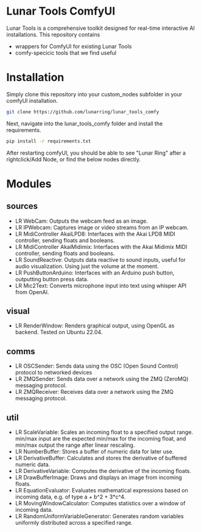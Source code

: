 # Lunar Tools ComfyUI
Lunar Tools is a comprehensive toolkit designed for real-time interactive AI installations. This repository contains 
* wrappers for ComfyUI for existing Lunar Tools
* comfy-specicic tools that we find useful

# Installation
Simply clone this repository into your custom_nodes subfolder in your comfyUI installation.
```bash
git clone https://github.com/lunarring/lunar_tools_comfy
```
Next, navigate into the lunar_tools_comfy folder and install the requirements.
```bash
pip install -r requirements.txt
```
After restarting comfyUI, you should be able to see "Lunar Ring" after a rightclick/Add Node, or find the below nodes directly.

# Modules
## sources
* LR WebCam: Outputs the webcam feed as an image.
* LR IPWebcam: Captures image or video streams from an IP webcam.
* LR MidiController AkaiLPD8: Interfaces with the Akai LPD8 MIDI controller, sending floats and booleans.
* LR MidiController AkaiMidimix: Interfaces with the Akai Midimix MIDI controller, sending floats and booleans.
* LR SoundReactive: Outputs data reactive to sound inputs, useful for audio visualization. Using just the volume at the moment.
* LR PushButtonArduino: Interfaces with an Arduino push button, outputting button press data.
* LR Mic2Text: Converts microphone input into text using whisper API from OpenAI.

## visual
* LR RenderWindow: Renders graphical output, using OpenGL as backend. Tested on Ubuntu 22.04.

## comms
* LR OSCSender: Sends data using the OSC (Open Sound Control) protocol to networked devices
* LR ZMQSender: Sends data over a network using the ZMQ (ZeroMQ) messaging protocol.
* LR ZMQReceiver: Receives data over a network using the ZMQ messaging protocol.

## util
* LR ScaleVariable: Scales an incoming float to a specified output range. min/max input are the expected min/max for the incoming float, and min/max output the range after linear rescaling.
* LR NumberBuffer: Stores a buffer of numeric data for later use.
* LR DerivativeBuffer: Calculates and stores the derivative of buffered numeric data.
* LR DerivativeVariable: Computes the derivative of the incoming floats.
* LR DrawBufferImage: Draws and displays an image from incoming floats.
* LR EquationEvaluator: Evaluates mathematical expressions based on incoming data, e.g. of type a + b^2 + 3*c^4.
* LR MovingWindowCalculator: Computes statistics over a window of incoming data.
* LR RandomUniformVariableGenerator: Generates random variables uniformly distributed across a specified range.
